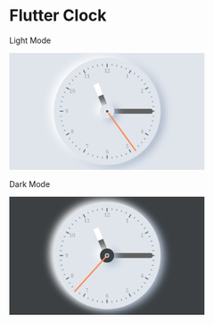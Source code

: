 # Flutter Clock

Light Mode

<img src='analog_light.png' width='350'>

Dark Mode

<img src='analog_dark.png' width='350'>

